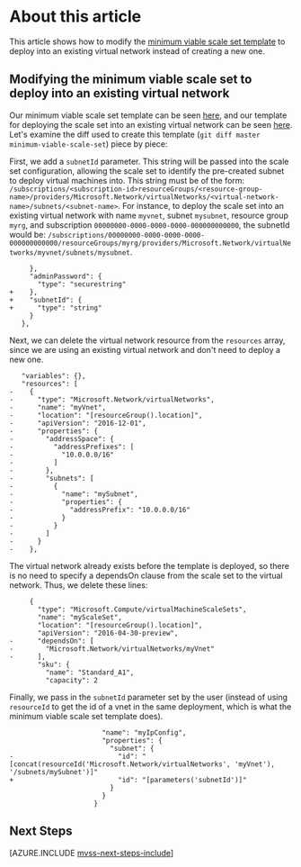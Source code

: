 <properties
    pageTitle="Azure Virtual Machine Scale Sets: Existing Virtual Network Template | Azure"
    description="Learn to create a scale set template with existing virtual network"
    services="virtual-machine-scale-sets"
    documentationcenter=""
    author="gatneil"
    manager="timlt"
    editor=""
    tags="azure-resource-manager" />
<tags
    ms.assetid="76ac7fd7-2e05-4762-88ca-3b499e87906e"
    ms.service="virtual-machine-scale-sets"
    ms.workload="na"
    ms.tgt_pltfrm="na"
    ms.devlang="na"
    ms.topic="article"
    ms.date="3/06/2017"
    wacn.date=""
    ms.author="negat" />

# About this article

This article shows how to modify the [minimum viable scale set template](/documentation/articles/virtual-machine-scale-sets-mvss-start/) to deploy into an existing virtual network instead of creating a new one.

## Modifying the minimum viable scale set to deploy into an existing virtual network

Our minimum viable scale set template can be seen [here](https://raw.githubusercontent.com/gatneil/mvss/minimum-viable-scale-set/azuredeploy.json), and our template for deploying the scale set into an existing virtual network can be seen [here](https://raw.githubusercontent.com/gatneil/mvss/existing-vnet/azuredeploy.json). Let's examine the diff used to create this template (`git diff master minimum-viable-scale-set`) piece by piece:

First, we add a `subnetId` parameter. This string will be passed into the scale set configuration, allowing the scale set to identify the pre-created subnet to deploy virtual machines into. This string must be of the form: `/subscriptions/<subscription-id>resourceGroups/<resource-group-name>/providers/Microsoft.Network/virtualNetworks/<virtual-network-name>/subnets/<subnet-name>`. For instance, to deploy the scale set into an existing virtual network with name `myvnet`, subnet `mysubnet`, resource group `myrg`, and subscription `00000000-0000-0000-0000-000000000000`, the subnetId would be: `/subscriptions/00000000-0000-0000-0000-000000000000/resourceGroups/myrg/providers/Microsoft.Network/virtualNetworks/myvnet/subnets/mysubnet`.

         },
         "adminPassword": {
           "type": "securestring"
    +    },
    +    "subnetId": {
    +      "type": "string"
         }
       },

Next, we can delete the virtual network resource from the `resources` array, since we are using an existing virtual network and don't need to deploy a new one.

       "variables": {},
       "resources": [
    -    {
    -      "type": "Microsoft.Network/virtualNetworks",
    -      "name": "myVnet",
    -      "location": "[resourceGroup().location]",
    -      "apiVersion": "2016-12-01",
    -      "properties": {
    -        "addressSpace": {
    -          "addressPrefixes": [
    -            "10.0.0.0/16"
    -          ]
    -        },
    -        "subnets": [
    -          {
    -            "name": "mySubnet",
    -            "properties": {
    -              "addressPrefix": "10.0.0.0/16"
    -            }
    -          }
    -        ]
    -      }
    -    },

The virtual network already exists before the template is deployed, so there is no need to specify a dependsOn clause from the scale set to the virtual network. Thus, we delete these lines:

         {
           "type": "Microsoft.Compute/virtualMachineScaleSets",
           "name": "myScaleSet",
           "location": "[resourceGroup().location]",
           "apiVersion": "2016-04-30-preview",
    -      "dependsOn": [
    -        "Microsoft.Network/virtualNetworks/myVnet"
    -      ],
           "sku": {
             "name": "Standard_A1",
             "capacity": 2

Finally, we pass in the `subnetId` parameter set by the user (instead of using `resourceId` to get the id of a vnet in the same deployment, which is what the minimum viable scale set template does).

                           "name": "myIpConfig",
                           "properties": {
                             "subnet": {
    -                          "id": "[concat(resourceId('Microsoft.Network/virtualNetworks', 'myVnet'), '/subnets/mySubnet')]"
    +                          "id": "[parameters('subnetId')]"
                             }
                           }
                         }

## Next Steps

[AZURE.INCLUDE [mvss-next-steps-include](../../includes/mvss-next-steps.md)]